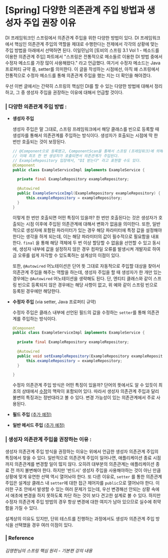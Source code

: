 # [Spring] 다양한 의존관계 주입 방법과 생성자 주입 권장 이유



DI 프레임워크인 스프링에서 의존관계 주입을 위한 다양한 방법이 있다. DI 프레임워크에서 핵심인 의존관계 주입의 역할을 제대로 수행한다는 전제에서 각각의 상황에 맞는 주입 방법을 아래에서 선택하면 된다. 이일민님의 [토비의 스프링 3.1 Vol 1 - 메소드를 이용한 의존관계 주입] 파트에서 "스프링은 전통적으로 메소들르 이용한 DI 방법 중에서 수정자 메소드를 가장 많이 사용해왔다." 라고 언급했다. 여기서 수정자 메소드는 Java 프로퍼티 규약 중, setter를 의미한다. 이 글을 작성하는 시점에선, 아직 왜 스프링에서 전통적으로 수정자 메소드를 통해 의존관계 주입을 했는 지는 더 확인을 해야겠다. 

우선 이번 글에서는 간략히 스프링의 핵심인 DI를 할 수 있는 다양한 방법에 대해서 정리하고, 그 중 생성자 주입을 권장하는 이유에 대해서 언급할 것이다.

### | 다양한 의존관계 주입 방법 :

- **생성자 주입** 

  생성자 주입은 말 그대로, 스프링 프레임워크에서 해당 클래스를 빈으로 등록할 때 생성자를 통해서 의존관계를 주입하는 방식이다. 생성자가 호출되는 시점에 딱 한 번만 호출되는 것이 보장된다. 

  ```java
  // @Component으로 등록됐고, ComponentScan을 통해서 스프링 (프레임워크)에 의해 빈으로 등록된다. 
  // 이때 최초 한 번 생성자가 호출되면서 의존관계가 주입된다. 
  // ExampleRepository 입장에서, "DI 받는다" 라고 표현할 수도 있다.
  @Component
  public class ExampleServiceImpl implements ExampleService {
    
    private final ExampleRepository exampleRepository; 
    
    @Autowired
    public ExampleServiceImpl(ExampleRepository exampleRepository) {
      	this.exampleRepository = exampleRepository; 
    }
  }
  ```

  이렇게 한 번만 호출되면 어떤 특징이 있을까?  한 번만 호출된다는 것은 생성자가 호출되는 시점 이후에 주입된 의존관계에 대해서 변화가 없음을 의미한다. 또한, 일반적으로 생성자에 포함된 파라미터가 있는 경우 해당 파라미터에 특정 값을 설정해야 한다는 생각을 하게 되는데, 이는 해당 파라미터의 값이 필수적으로 필요함을 내포한다. `final` 을 통해 해당 객체에 두 번 이상 할당할 수 없음을 선언할 수 있고 동시에, 생성자 내부에 값을 설정하지 않은 경우 컴파일 오류를 발생시켜 개발자로 하여금 오류를 쉽게 자각할 수 있도록하는 설계상의 이점이 있다. 

  또한, `@Autowired` 어노테이션은 단어 뜻 그대로 자동적으로 주입할 대상을 찾아서 의존관계 주입을 해주는 역할을 하는데, 생성자 주입을 할 때 생성자가 한 개만 있는 경우에는 `@Autowired` 어노테이션을 생략해도 된다. 단, 엔티티 클래스와 같이 스프링 빈으로 등록되지 않은 경우에는 해당 사항이 없고, 위 예와 같이 스프링 빈으로 등록된 경우에만 해당한다.

- **수정자 주입** (via setter, Java 프로퍼티 규약) 

  수정자 주입은 클래스 내부에 선언된 필드의 값을 수정하는 `setter`를 통해 의존관계를 주입하는 방식이다. 

  ```java
  @Component
  public class ExampleServiceImpl implements ExampleService {
    
    private final ExampleRepository exampleRepository; 
   
    @Autowired
    public void setExampleRepository(ExampleRepository exampleRepository) {
      	this.exampleRepository = exampleRepository; 
    }
    
  }
  ```

  수정자 의존관계 주입 방식은 어떤 특징이 있을까? 단어의 뜻에서도 알 수 있듯이 최초의 상태에서 <u>수정</u>의 맥락이 포함되어 있다. 따라서 생성자 의존관계 주입과 달리 불변의 특징과는 정반대라고 볼 수 있다. 변경 가능성이 있는 의존관계에서 주로 사용된다. 

- **필드 주입** <u>(추가 예정)</u>

- **일반 메서드 주입** <u>(추가 예정)</u>

### | 생성자 의존관계 주입을 권장하는 이유 : 

생성자 의존관계 주입 방식을 권장하는 이유는 위에서 언급한 생성자 의존관계 주입의 특징에서 찾을 수 있다. 일반적으로 의존관계 주입이 일어나면, 애플리케이션 종료 시점까지 의존관계를 변경할 일이 많지 않다. 오히려 대부분의 의존관계는 애플리케이션 종료 전 까지 불변해야 한다. 하지만 '반드시' 생성자 주입을 사용해야하는 것이 아닌 만큼 상황에 맞게 유연한 선택 역시 열어놔야 한다. 또 다른 이유로, `setter` 를 통한 의존관계 주입은 설계상 클래스 내 `setter`에 대한 접근 제어자를 `public`으로 열어놔야 한다. 이러한 구조 안에서 발생할 수 있는 여러 문제가 있는데, 우선 변경해선 안되는 상황 속에서 애초에 변경을 하지 못하도록 차단 하는 것이 보다 견고한 설계로 볼 수 있다. 하지만 수정자 의존관계 주입 방법의 경우 항상 변경에 대한 여지가 남아 있으므로 실수에 취약함을 가질 수 있다. 

설계상의 이유도 있지만, 단위 테스트를 진행하는 과정에서도 생성자 의존관계 주입 방식을 선택했을 경우 여러 이점이 있다. 

### | Reference

###### 김영한님의 스프링 핵심 원리 - 기본편 강의 내용

